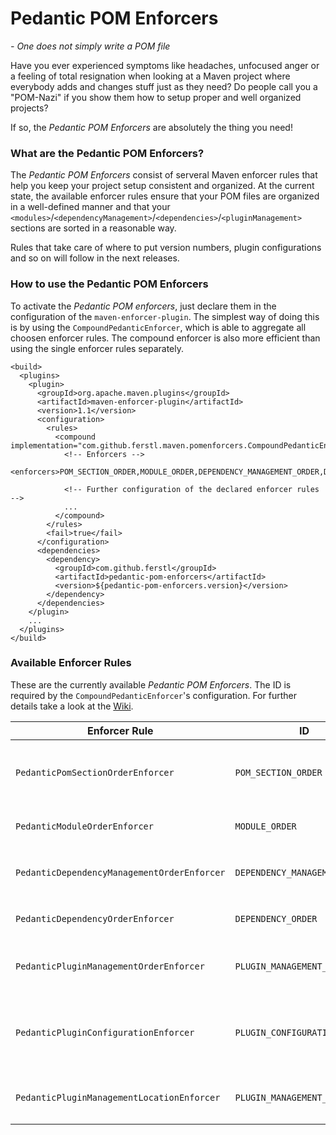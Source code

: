# Pedantic POM Enforcers
*- One does not simply write a POM file*


Have you ever experienced symptoms like headaches, unfocused anger or a feeling of total resignation when looking at a Maven project where everybody adds and changes stuff just as they need? Do people call you a "POM-Nazi" if you show them how to setup proper and well organized projects?

If so, the *Pedantic POM Enforcers* are absolutely the thing you need!


### What are the Pedantic POM Enforcers?
The *Pedantic POM Enforcers* consist of serveral Maven enforcer rules that help you keep your project setup consistent and organized. At the current state, the available enforcer rules ensure that your POM files are organized in a well-defined manner and that your `<modules>`/`<dependencyManagement>`/`<dependencies>`/`<pluginManagement>` sections are sorted in a reasonable way.

Rules that take care of where to put version numbers, plugin configurations and so on will follow in the next releases.

### How to use the Pedantic POM Enforcers
To activate the *Pedantic POM enforcers*, just declare them in the configuration of the `maven-enforcer-plugin`. The simplest way of doing this is by using the `CompoundPedanticEnforcer`, which is able to aggregate all choosen enforcer rules. The compound enforcer is also more efficient than using the single enforcer rules separately.

    <build>
      <plugins>
        <plugin>
          <groupId>org.apache.maven.plugins</groupId>
          <artifactId>maven-enforcer-plugin</artifactId>
          <version>1.1</version>
          <configuration>
            <rules>
              <compound implementation="com.github.ferstl.maven.pomenforcers.CompoundPedanticEnforcer">
                <!-- Enforcers -->
                <enforcers>POM_SECTION_ORDER,MODULE_ORDER,DEPENDENCY_MANAGEMENT_ORDER,DEPENDENCY_ORDER,PLUGIN_MANAGEMENT_ORDER</enforcers>
              
                <!-- Further configuration of the declared enforcer rules -->
                ...
              </compound>
            </rules>
            <fail>true</fail>
          </configuration>
          <dependencies>
            <dependency>
              <groupId>com.github.ferstl</groupId>
              <artifactId>pedantic-pom-enforcers</artifactId>
              <version>${pedantic-pom-enforcers.version}</version>
            </dependency>
          </dependencies>
        </plugin>
        ...
      </plugins>
    </build>

### Available Enforcer Rules
These are the currently available *Pedantic POM Enforcers*. The ID is required by the `CompoundPedanticEnforcer`'s configuration. For further details take a look at the [Wiki](pedantic-pom-enforcers/wiki/Pedantic-POM-Enforcers).

| Enforcer Rule | ID | Description |
| ------------- | --- | ----------- |
| `PedanticPomSectionOrderEnforcer` | `POM_SECTION_ORDER` | Enforces that your POM sections are in order, e.g. 1: `<modelVersion>`, 2: `<groupId>` 3: `<artifactId>`, ... |
| `PedanticModuleOrderEnforcer` | `MODULE_ORDER` | Enforces that the declared `<modules>` are ordered alphabetically. |
| `PedanticDependencyManagementOrderEnforcer` | `DEPENDENCY_MANAGEMENT_ORDER` | Enforces that the dependencies in your `<dependencyManagement>` are ordered. |
| `PedanticDependencyOrderEnforcer` | `DEPENDENCY_ORDER` | Enforces that your `<dependencies>` are ordered.|
| `PedanticPluginManagementOrderEnforcer` | `PLUGIN_MANAGEMENT_ORDER` | Enforces that the plugins in your `<pluginManagement>` are ordered. |
| `PedanticPluginConfigurationEnforcer` | `PLUGIN_CONFIGURATION` | Enforces that plugin versions and configurations may only be declared in `<pluginManagement>` but not in <plugins>. |
| `PedanticPluginManagementLocationEnforcer` | `PLUGIN_MANAGEMENT_LOCATION` | Enforces that `<pluginManagement>` may only be declared in specific POMs. |